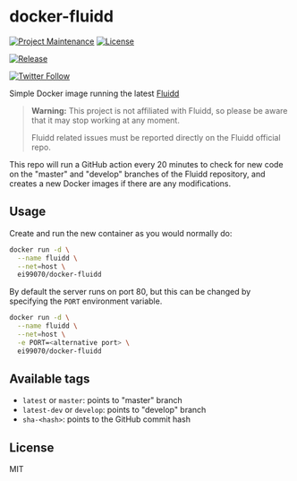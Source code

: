 # docker-fluidd

[![Project Maintenance](https://img.shields.io/maintenance/yes/2022.svg)](https://github.com/pedrolamas/docker-fluidd 'GitHub Repository')
[![License](https://img.shields.io/github/license/pedrolamas/docker-fluidd.svg)](https://github.com/pedrolamas/docker-fluidd/blob/master/LICENSE 'License')

[![Release](https://github.com/pedrolamas/docker-fluidd/workflows/Release/badge.svg)](https://github.com/pedrolamas/docker-fluidd/actions 'Build Status')

[![Twitter Follow](https://img.shields.io/twitter/follow/pedrolamas?style=social)](https://twitter.com/pedrolamas '@pedrolamas')

Simple Docker image running the latest [Fluidd](https://github.com/fluidd-core/fluidd#readme)

> **Warning:** This project is not affiliated with Fluidd, so please be aware that it may stop working at any moment.
>
> Fluidd related issues must be reported directly on the Fluidd official repo.

This repo will run a GitHub action every 20 minutes to check for new code on the "master" and "develop" branches of the Fluidd repository, and creates a new Docker images if there are any modifications.

## Usage

Create and run the new container as you would normally do:

```sh
docker run -d \
  --name fluidd \
  --net=host \
  ei99070/docker-fluidd
```

By default the server runs on port 80, but this can be changed by specifying the `PORT` environment variable.

```sh
docker run -d \
  --name fluidd \
  --net=host \
  -e PORT=<alternative port> \
  ei99070/docker-fluidd
```

## Available tags

- `latest` or `master`: points to "master" branch
- `latest-dev` or `develop`: points to "develop" branch
- `sha-<hash>`: points to the GitHub commit hash

## License

MIT
